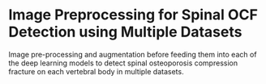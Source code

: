 # Image Preprocessing for Spinal OCF Detection using Multiple Datasets
Image pre-processing and augmentation before feeding them into each of the deep learning models to detect spinal osteoporosis compression fracture on each vertebral body in multiple datasets.
